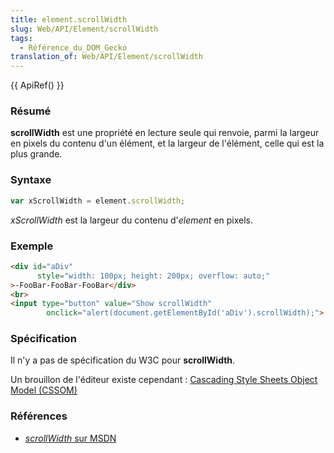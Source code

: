 ```yaml
---
title: element.scrollWidth
slug: Web/API/Element/scrollWidth
tags:
  - Référence_du_DOM_Gecko
translation_of: Web/API/Element/scrollWidth
---
```

{{ ApiRef() }}

### Résumé

**scrollWidth** est une propriété en lecture seule qui renvoie, parmi la largeur en pixels du contenu d'un élément, et la largeur de l'élément, celle qui est la plus grande.

### Syntaxe

```js
var xScrollWidth = element.scrollWidth;
```

_xScrollWidth_ est la largeur du contenu d'_element_ en pixels.

### Exemple

```html
<div id="aDiv"
      style="width: 100px; height: 200px; overflow: auto;"
>-FooBar-FooBar-FooBar</div>
<br>
<input type="button" value="Show scrollWidth"
        onclick="alert(document.getElementById('aDiv').scrollWidth);">
```

### Spécification

Il n'y a pas de spécification du W3C pour **scrollWidth**.

Un brouillon de l'éditeur existe cependant&nbsp;: [Cascading Style Sheets Object Model (CSSOM)](http://dev.w3.org/cvsweb/~checkout~/csswg/cssom/Overview.src.html)

### Références

- [_scrollWidth_
  sur MSDN](http://msdn.microsoft.com/workshop/author/dhtml/reference/properties/scrollwidth.asp)

